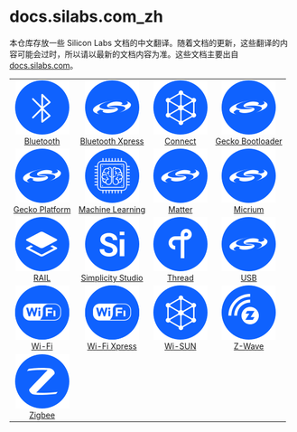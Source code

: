 # docs.silabs.com_zh

本仓库存放一些 Silicon Labs 文档的中文翻译。随着文档的更新，这些翻译的内容可能会过时，所以请以最新的文档内容为准。这些文档主要出自 [docs.silabs.com](https://docs.silabs.com/)。

|                                                          |                                                               |                                                                |                                                            |
| :------------------------------------------------------: | :-----------------------------------------------------------: | :------------------------------------------------------------: | :--------------------------------------------------------: |
|   ![](images/icon-bluetooth-blue.svg)<br>[Bluetooth]()   |  ![](images/icon-platform-blue.svg)<br>[Bluetooth Xpress]()   |        ![](images/icon-connect-blue.svg)<br>[Connect]()        | ![](images/icon-platform-blue.svg)<br>[Gecko Bootloader]() |
| ![](images/icon-platform-blue.svg)<br>[Gecko Platform]() | ![](images/icon-machine-learning.svg)<br>[Machine Learning]() |        ![](images/icon-platform-blue.svg)<br>[Matter]()        |     ![](images/icon-platform-blue.svg)<br>[Micrium]()      |
|        ![](images/icon-rail-blue.svg)<br>[RAIL]()        |   ![](images/icon-studio-blue.svg)<br>[Simplicity Studio]()   | ![](images/icon-thread-blue.svg)<br>[Thread](Thread/README.md) |       ![](images/icon-platform-blue.svg)<br>[USB]()        |
|       ![](images/icon-wifi-blue.svg)<br>[Wi-Fi]()        |      ![](images/icon-wifi-blue.svg)<br>[Wi-Fi Xpress]()       |        ![](images/icon-connect-blue.svg)<br>[Wi-SUN]()         |       ![](images/icon-zwave-blue.svg)<br>[Z-Wave]()        |
|      ![](images/icon-zigbee-blue.svg)<br>[Zigbee]()      |                                                               |                                                                |                                                            |